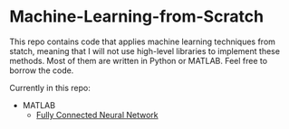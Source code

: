# Machine-Learning-from-Scratch

This repo contains code that applies machine learning techniques from statch, meaning that I will not use high-level libraries to implement these methods. Most of them are written in Python or MATLAB. Feel free to borrow the code.

Currently in this repo:
* MATLAB
  * [Fully Connected Neural Network](https://github.com/yanfengliu/Machine-Learning-from-Scratch/blob/master/fully_connected_NN.m)
